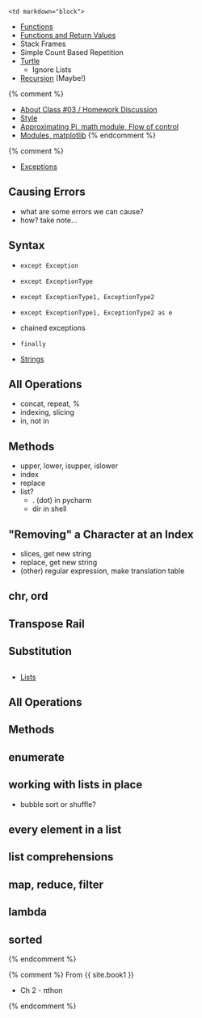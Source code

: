 	<td markdown="block">

* [Functions](slides/03/functions.html)
* [Functions and Return Values](slides/03/functions-return.html)
* Stack Frames
* Simple Count Based Repetition
* [Turtle](slides/03/turtle.html)
    * Ignore Lists
* [Recursion](slides/03/recursion.html) (Maybe!)


{% comment %}
* [About Class #03 / Homework Discussion](slides/03/meta.html)
* [Style](slides/03/style.html)
* [Approximating Pi, math module, Flow of control](slides/03/pi.html)
* [Modules, matplotlib](slides/03/modules.html)
{% endcomment %}


{% comment %}
* [Exceptions](slides/03/exceptions.html)

## Causing Errors
* what are some errors we can cause?
* how? take note...

## Syntax
* <code>except Exception</code>
* <code>except ExceptionType</code>
* <code>except ExceptionType1, ExceptionType2</code>
* <code>except ExceptionType1, ExceptionType2 as e</code>
* chained exceptions
* <code>finally</code>

* [Strings](slides/03/meta.html)
## All Operations
* concat, repeat, %
* indexing, slicing
* in, not in

## Methods
* upper, lower, isupper, islower
* index
* replace
* list?
    * . (dot) in pycharm
    * dir in shell

## "Removing" a Character at an Index
* slices, get new string
* replace, get new string
* (other) regular expression, make translation table

## chr, ord
## Transpose Rail

## Substitution

## 

* [Lists](slides/03/lists.html)
## All Operations
## Methods
## enumerate

## working with lists in place
* bubble sort or shuffle?

## every element in a list
## list comprehensions
## map, reduce, filter
## lambda
## sorted
{% endcomment %}


</td>
{% comment %}
	<td markdown="block">
From {{ site.book1 }}

* Ch 2 - &pi;thon
</td>
{% endcomment %}
	<td markdown="block">
<!--
* [](assignments/.html)
-->
</td>
